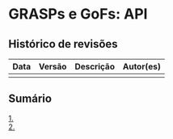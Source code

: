# GRASPs e GoFs: API

## Histórico de revisões
|   Data   |  Versão  |        Descrição       |          Autor(es)          |
|:--------:|:--------:|:----------------------:|:---------------------------:|
|   |   |   | |

## Sumário
[1. ](#1-) <br>
[2. ](#2-) <br>